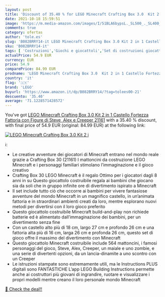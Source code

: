 ```yaml
---
layout: post
title: 'Discount of 35.40 % for LEGO Minecraft Crafting Box 3.0  Kit 2 i'
date: 2021-10-18 15:59:51
image: 'https://m.media-amazon.com/images/I/51BLA6bypsL._SL500_._SL400_.jpg'
comments: true
category: ofertas
author: 'tole.es'
slug: 'B082BRRY14-it LEGO Minecraft Crafting Box 3.0 Kit 2 in 1 Castello...'
sku: 'B082BRRY14-it'
tags: [ 'Costruzioni','Giochi e giocattoli','Set di costruzioni giocattolo','lego', ]
actualPrice: 54.9 EUR
currency: EUR
price: 54.9
comparePrice: 84.99 EUR
prodname: 'LEGO Minecraft Crafting Box 3.0  Kit 2 in 1 Castello Fortezza Fattoria con Figure di Steve  Alex e Creeper  21161'
country: 'it'
flag: '🇮🇹'
brand: 'LEGO'
buyurl: 'https://www.amazon.it/dp/B082BRRY14/?tag=tolees00-21'
descuento: '35.40'
average: '71.1228571428572'
---
```


You've got [LEGO Minecraft Crafting Box 3.0  Kit 2 in 1 Castello Fortezza Fattoria con Figure di Steve  Alex e Creeper  21161](https://www.amazon.it/dp/B082BRRY14/?tag=tolees00-21) with a  35.40 % discount, with final price of 54.9 EUR (original: 84.99 EUR) at the following link:

[![LEGO Minecraft Crafting Box 3.0  Kit 2 i](https://m.media-amazon.com/images/I/51BLA6bypsL._SL500_._SL400_.jpg)](https://www.amazon.it/dp/B082BRRY14/?tag=tolees00-21)

ℹ️:

- Le creative avventure dei giocatori di Minecraft entrano nel mondo reale grazie a Crafting Box 30 (21161) I mattoncini da costruzione LEGO Minecraft e i personaggi familiari stimolano l’immaginazione e il gioco creativo
- Crafting Box 30 LEGO Minecraft è il regalo Ottimo per i giocatori dagli 8 anni in su Questo giocattolo costruibile regala ai bambini che giocano sia da soli che in gruppo infinite ore di divertimento ispirato a Minecraft
- Il set include tutto ciò che occorre ai bambini per vivere fantasiose avventure del mondo Minecraft in un magnifico castello, in un’animata fattoria e in straordinari ambienti creati da loro, mentre esplorano nuovi metodi per divertirsi con il loro gioco preferito
- Questo giocattolo costruibile Minecraft build-and-play non richiede batterie ed è alimentato dall’immaginazione dei bambini, per un divertimento senza fine
- Con un castello alto più di 18 cm, largo 27 cm e profondo 26 cm e una fattoria alta più di 16 cm, larga 26 cm e profonda 26 cm, questo set di gioco offre il massimo del divertimento con Minecraft
- Questo giocattolo Minecraft costruibile include 564 mattoncini, i famosi personaggi del gioco, Steve, Alex, Creeper, un maiale e uno zombie, e una serie di divertenti opzioni, da un lancia-dinamite a uno scontro con un Creeper
- Le istruzioni stampate sono estremamente utili, ma le Instructions PLUS digitali sono FANTASTICHE L’app LEGO Building Instructions permette anche ai costruttori più giovani di ingrandire, ruotare e visualizzare i propri modelli mentre creano il loro personale mondo Minecraft

[🛒 Check the deal!!](https://www.amazon.it/dp/B082BRRY14/?tag=tolees00-21)
